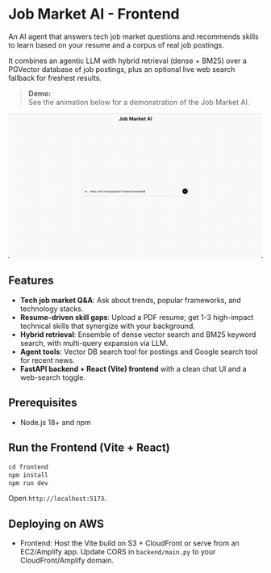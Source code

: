 # Job Market AI - Frontend

An AI agent that answers tech job market questions and recommends skills to learn based on your resume and a corpus of real job postings.

It combines an agentic LLM with hybrid retrieval (dense + BM25) over a PGVector database of job postings, plus an optional live web search fallback for freshest results.

> **Demo:**  
> See the animation below for a demonstration of the Job Market AI.

![Demo of Job Market AI](demo.gif)

## Features

- **Tech job market Q&A**: Ask about trends, popular frameworks, and technology stacks.
- **Resume-driven skill gaps**: Upload a PDF resume; get 1-3 high-impact technical skills that synergize with your background.
- **Hybrid retrieval**: Ensemble of dense vector search and BM25 keyword search, with multi-query expansion via LLM.
- **Agent tools**: Vector DB search tool for postings and Google search tool for recent news.
- **FastAPI backend + React (Vite) frontend** with a clean chat UI and a web-search toggle.

## Prerequisites

- Node.js 18+ and npm

## Run the Frontend (Vite + React)

```
cd frontend
npm install
npm run dev
```

Open `http://localhost:5173`.

## Deploying on AWS

- Frontend: Host the Vite build on S3 + CloudFront or serve from an EC2/Amplify app. Update CORS in `backend/main.py` to your CloudFront/Amplify domain.


